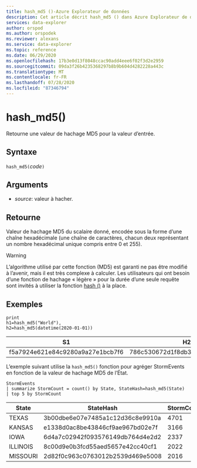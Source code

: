 ```yaml
---
title: hash_md5 ()-Azure Explorateur de données
description: Cet article décrit hash_md5 () dans Azure Explorateur de données.
services: data-explorer
author: orspod
ms.author: orspodek
ms.reviewer: alexans
ms.service: data-explorer
ms.topic: reference
ms.date: 06/29/2020
ms.openlocfilehash: 17b3e0d13f8048ccac90add4eee6f02f3d2e2959
ms.sourcegitcommit: 09da3f26b4235368297b8b9b604d4282228a443c
ms.translationtype: MT
ms.contentlocale: fr-FR
ms.lasthandoff: 07/28/2020
ms.locfileid: "87346794"
---
```

# <a name="hash_md5"></a>hash_md5()

Retourne une valeur de hachage MD5 pour la valeur d’entrée.

## <a name="syntax"></a>Syntaxe

`hash_md5(`*code*`)`

## <a name="arguments"></a>Arguments

* *source*: valeur à hacher.

## <a name="returns"></a>Retourne

Valeur de hachage MD5 du scalaire donné, encodée sous la forme d’une chaîne hexadécimale (une chaîne de caractères, chacun deux représentant un nombre hexadécimal unique compris entre 0 et 255).

> [!WARNING]
> L’algorithme utilisé par cette fonction (MD5) est garanti ne pas être modifié à l’avenir, mais il est très complexe à calculer. Les utilisateurs qui ont besoin d’une fonction de hachage « légère » pour la durée d’une seule requête sont invités à utiliser la fonction [hash ()](./hashfunction.md) à la place.

## <a name="examples"></a>Exemples

<!-- csl: https://help.kusto.windows.net/Samples -->
```kusto
print 
h1=hash_md5("World"),
h2=hash_md5(datetime(2020-01-01))
```

|S1|H2|
|---|---|
|f5a7924e621e84c9280a9a27e1bcb7f6|786c530672d1f8db31fee25ea8a9390b|


L’exemple suivant utilise la `hash_md5()` fonction pour agréger StormEvents en fonction de la valeur de hachage MD5 de l’État. 

<!-- csl: https://help.kusto.windows.net/Samples -->
```kusto
StormEvents
| summarize StormCount = count() by State, StateHash=hash_md5(State)
| top 5 by StormCount
```

|State|StateHash|StormCount|
|---|---|---|
|TEXAS|3b00dbe6e07e7485a1c12d36c8e9910a|4701|
|KANSAS|e1338d0ac8be43846cf9ae967bd02e7f|3166|
|IOWA|6d4a7c02942f093576149db764d4e2d2|2337|
|ILLINOIS|8c00d9e0b3fcd55aed5657e42cc40cf1|2022|
|MISSOURI|2d82f0c963c0763012b2539d469e5008|2016|
